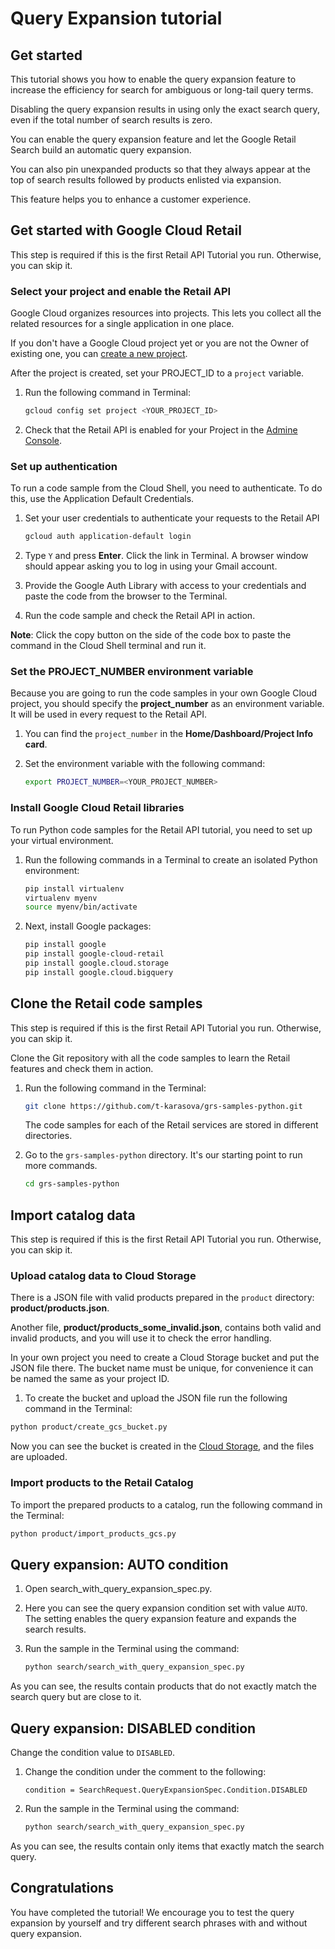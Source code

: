 # Query Expansion tutorial

## Get started

This tutorial shows you how to enable the query expansion feature to increase the efficiency for search for ambiguous or long-tail query terms.

Disabling the query expansion results in using only the exact search query, even if the total number of search results is zero.

You can enable the query expansion feature and let the Google Retail Search build an automatic query expansion.

You can also pin unexpanded products so that they always appear at the top of search results followed by products enlisted via expansion.

This feature helps you to enhance a customer experience.

<walkthrough-tutorial-duration duration="5"></walkthrough-tutorial-duration>

## Get started with Google Cloud Retail

This step is required if this is the first Retail API Tutorial you run.
Otherwise, you can skip it.

### Select your project and enable the Retail API

Google Cloud organizes resources into projects. This lets you
collect all the related resources for a single application in one place.

If you don't have a Google Cloud project yet or you are not the Owner of existing one, you can
[create a new project](https://console.cloud.google.com/projectcreate).

After the project is created, set your PROJECT_ID to a ```project``` variable.
1. Run the following command in Terminal:
    ```bash
    gcloud config set project <YOUR_PROJECT_ID>
    ```

1. Check that the Retail API is enabled for your Project in the [Admine Console](https://console.cloud.google.com/ai/retail/).

### Set up authentication

To run a code sample from the Cloud Shell, you need to authenticate. To do this, use the Application Default Credentials.

1. Set your user credentials to authenticate your requests to the Retail API

    ```bash
    gcloud auth application-default login
    ```

1. Type `Y` and press **Enter**. Click the link in Terminal. A browser window should appear asking you to log in using your Gmail account.

1. Provide the Google Auth Library with access to your credentials and paste the code from the browser to the Terminal.

1. Run the code sample and check the Retail API in action.

**Note**: Click the copy button on the side of the code box to paste the command in the Cloud Shell terminal and run it.

### Set the PROJECT_NUMBER environment variable

Because you are going to run the code samples in your own Google Cloud project, you should specify the **project_number** as an environment variable. It will be used in every request to the Retail API.

1. You can find the ```project_number``` in the **Home/Dashboard/Project Info card**.

1. Set the environment variable with the following command:
    ```bash
    export PROJECT_NUMBER=<YOUR_PROJECT_NUMBER>
    ```

### Install Google Cloud Retail libraries

To run Python code samples for the Retail API tutorial, you need to set up your virtual environment.

1. Run the following commands in a Terminal to create an isolated Python environment:
    ```bash
    pip install virtualenv
    virtualenv myenv
    source myenv/bin/activate
    ```
1. Next, install Google packages:
    ```bash
    pip install google
    pip install google-cloud-retail
    pip install google.cloud.storage
    pip install google.cloud.bigquery

    ```

## Clone the Retail code samples

This step is required if this is the first Retail API Tutorial you run.
Otherwise, you can skip it.

Clone the Git repository with all the code samples to learn the Retail features and check them in action.

<!-- TODO(ianan): change the repository link -->
1. Run the following command in the Terminal:
    ```bash
    git clone https://github.com/t-karasova/grs-samples-python.git
    ```

    The code samples for each of the Retail services are stored in different directories.

1. Go to the ```grs-samples-python``` directory. It's our starting point to run more commands.
    ```bash
    cd grs-samples-python
    ```

## Import catalog data

This step is required if this is the first Retail API Tutorial you run.
Otherwise, you can skip it.

### Upload catalog data to Cloud Storage

There is a JSON file with valid products prepared in the `product` directory:
**product/products.json**.

Another file, **product/products_some_invalid.json**, contains both valid and invalid products, and you will use it to check the error handling.

In your own project you need to create a Cloud Storage bucket and put the JSON file there.
The bucket name must be unique, for convenience it can be named the same as your project ID.

1. To create the bucket and upload the JSON file run the following command in the Terminal:

```bash
python product/create_gcs_bucket.py
```

Now you can see the bucket is created in the [Cloud Storage](https://console.cloud.google.com/storage/browser), and the files are uploaded.

### Import products to the Retail Catalog

To import the prepared products to a catalog, run the following command in the Terminal:

```bash
python product/import_products_gcs.py
```

## Query expansion: AUTO condition

1. Open <walkthrough-editor-select-regex filePath="cloudshell_open/grs-samples-python/search/search_with_query_expansion_spec.py" regex="TRY DIFFERENT QUERY EXPANSION CONDITION HERE">search_with_query_expansion_spec.py</walkthrough-editor-select-regex>.

1. Here you can see the query expansion condition set with value `AUTO`. The setting enables the query expansion feature and expands the search results.

1. Run the sample in the Terminal using the command:
    ```bash
    python search/search_with_query_expansion_spec.py
    ```

As you can see, the results contain products that do not exactly match the search query but are close to it.

## Query expansion: DISABLED condition

Change the condition value to `DISABLED`.

1. Change the condition under the <walkthrough-editor-select-regex filePath="cloudshell_open/grs-samples-python/search/search_with_query_expansion_spec.py" regex="TRY DIFFERENT QUERY EXPANSION CONDITION HERE">comment</walkthrough-editor-select-regex> to the following:

    ```condition = SearchRequest.QueryExpansionSpec.Condition.DISABLED```

1. Run the sample in the Terminal using the command:

    ```bash
    python search/search_with_query_expansion_spec.py
    ```

As you can see, the results contain only items that exactly match the search query.

## Congratulations

<walkthrough-conclusion-trophy></walkthrough-conclusion-trophy>

You have completed the tutorial! We encourage you to test the query expansion by yourself and try different search phrases with and without query expansion.

<walkthrough-inline-feedback></walkthrough-inline-feedback>

